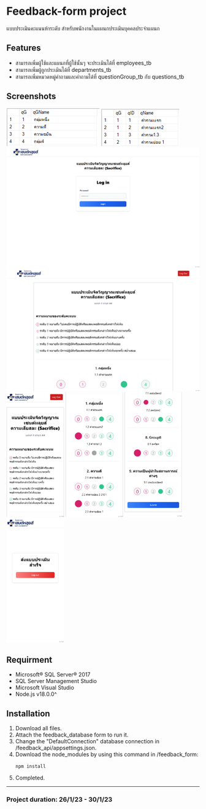 # **Feedback-form project**
แบบประเมินคะแนนห้าระดับ สำหรับพนักงานในแผนกประเมินบุคคลประจำแผนก
## Features
* สามารถเพิ่มผู้ใช้และแผนกที่ผู้ใช้นั้นๆ จะประเมินได้ที่ employees_tb
* สามารถเพิ่มผู้ถูกประเมินได้ที่ departments_tb
* สามารถเพิ่มหมวดหมู่คำถามและคำถามได้ที่ questionGroup_tb กับ questions_tb
## Screenshots
<img src="https://github.com/TGODTH/Feedback-Form/blob/master/img/question-group-tb.png" alt="question-group-tb" heigth="375px">
<img src="https://github.com/TGODTH/Feedback-Form/blob/master/img/question-tb.png" alt="question-tb" heigth="375px">

<img src="https://github.com/TGODTH/Feedback-Form/blob/master/img/form-login.png" alt="form-login" width="600px">

<img src="https://github.com/TGODTH/Feedback-Form/blob/master/img/form-desktop-guide.png" alt="form-desktop-guide" width="600px">

<img src="https://github.com/TGODTH/Feedback-Form/blob/master/img/from-guide.png" alt="from-guide" width="150px">
<img src="https://github.com/TGODTH/Feedback-Form/blob/master/img/form.png" alt="form" width="150px">
<img src="https://github.com/TGODTH/Feedback-Form/blob/master/img/from-submit.png" alt="from-submit" width="150px">
<img src="https://github.com/TGODTH/Feedback-Form/blob/master/img/form-done.png" alt="form-done" width="150px">


## Requirment
* Microsoft® SQL Server® 2017
* SQL Server Management Studio
* Microsoft Visual Studio
* Node.js v18.0.0^
## Installation
1. Download all files.
1. Attach the feedback_database form to run it.
1. Change the "DefaultConnection" database connection in /feedback_api/appsettings.json.
1. Download the node_modules by using this command in /feedback_form: 
    ```
    npm install
    ```
1. Completed.
---
### Project duration: 26/1/23 - 30/1/23
